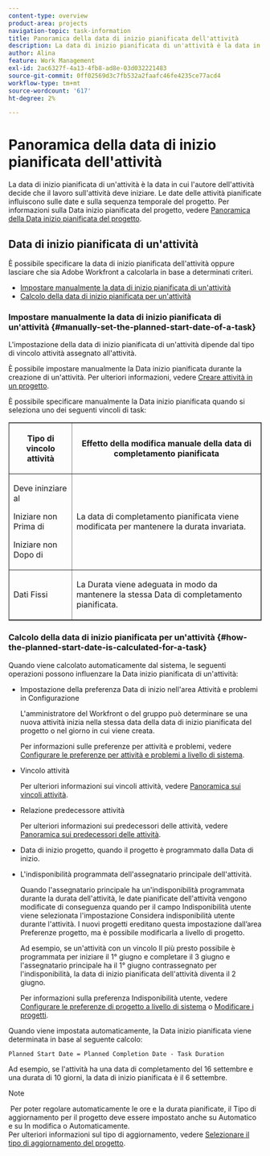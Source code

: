```yaml
---
content-type: overview
product-area: projects
navigation-topic: task-information
title: Panoramica della data di inizio pianificata dell'attività
description: La data di inizio pianificata di un'attività è la data in cui l'autore dell'attività decide che il lavoro sull'attività deve iniziare. Le date delle attività pianificate influiscono sulle date e sulla sequenza temporale del progetto. Per informazioni sulla data di inizio pianificata del progetto, vedere Panoramica della data di inizio pianificata del progetto.
author: Alina
feature: Work Management
exl-id: 2ac6327f-4a13-4fb8-ad8e-03d032221483
source-git-commit: 0ff02569d3c7fb532a2faafc46fe4235ce77acd4
workflow-type: tm+mt
source-wordcount: '617'
ht-degree: 2%

---
```


# Panoramica della data di inizio pianificata dell&#39;attività

<!-- Audited: 6/2025 -->

La data di inizio pianificata di un&#39;attività è la data in cui l&#39;autore dell&#39;attività decide che il lavoro sull&#39;attività deve iniziare. Le date delle attività pianificate influiscono sulle date e sulla sequenza temporale del progetto. Per informazioni sulla Data inizio pianificata del progetto, vedere [Panoramica della Data inizio pianificata del progetto](../../../manage-work/projects/planning-a-project/project-planned-start-date.md).

## Data di inizio pianificata di un&#39;attività

È possibile specificare la data di inizio pianificata dell&#39;attività oppure lasciare che sia Adobe Workfront a calcolarla in base a determinati criteri. 

* [Impostare manualmente la data di inizio pianificata di un&#39;attività](#manually-set-the-planned-start-date-of-a-task)
* [Calcolo della data di inizio pianificata per un&#39;attività](#how-the-planned-start-date-is-calculated-for-a-task)

### Impostare manualmente la data di inizio pianificata di un&#39;attività {#manually-set-the-planned-start-date-of-a-task}

L&#39;impostazione della data di inizio pianificata di un&#39;attività dipende dal tipo di vincolo attività assegnato all&#39;attività. 

È possibile impostare manualmente la Data inizio pianificata durante la creazione di un&#39;attività. Per ulteriori informazioni, vedere [Creare attività in un progetto](../../../manage-work/tasks/create-tasks/create-tasks-in-project.md).

È possibile specificare manualmente la Data inizio pianificata quando si seleziona uno dei seguenti vincoli di task: 

<table border="1" cellspacing="15" cellpadding="1"> 
 <col> 
 <col> 
 <thead> 
  <tr> 
   <th> <p><strong>Tipo di vincolo attività</strong> </p> </th> 
   <th> <p><strong>Effetto della modifica manuale della data di completamento pianificata</strong> </p> </th> 
  </tr> 
 </thead> 
 <tbody> 
  <tr> 
   <td> <p>Deve ininziare al</p> <p>Iniziare non Prima di</p> <p>Iniziare non Dopo di</p> </td> 
   <td> <p><span class="s1">La data di completamento pianificata viene modificata per mantenere la durata invariata.</span> </p> </td> 
  </tr> 
  <tr> 
   <td> <p>Dati Fissi</p> </td> 
   <td> <p>La Durata viene adeguata in modo da mantenere la stessa Data di completamento pianificata.</p> </td> 
  </tr> 
 </tbody> 
</table>

### Calcolo della data di inizio pianificata per un&#39;attività {#how-the-planned-start-date-is-calculated-for-a-task}

Quando viene calcolato automaticamente dal sistema, le seguenti operazioni possono influenzare la Data inizio pianificata di un&#39;attività:

* Impostazione della preferenza Data di inizio nell&#39;area Attività e problemi in Configurazione

  L&#39;amministratore del Workfront o del gruppo può determinare se una nuova attività inizia nella stessa data della data di inizio pianificata del progetto o nel giorno in cui viene creata.

  Per informazioni sulle preferenze per attività e problemi, vedere [Configurare le preferenze per attività e problemi a livello di sistema](../../../administration-and-setup/set-up-workfront/configure-system-defaults/set-task-issue-preferences.md).

* Vincolo attività

  Per ulteriori informazioni sui vincoli attività, vedere [Panoramica sui vincoli attività](../../../manage-work/tasks/task-constraints/task-constraint-overview.md).

* Relazione predecessore attività

  Per ulteriori informazioni sui predecessori delle attività, vedere [Panoramica sui predecessori delle attività](../../../manage-work/tasks/use-prdcssrs/predecessors-overview.md).

* Data di inizio progetto, quando il progetto è programmato dalla Data di inizio.
* L&#39;indisponibilità programmata dell&#39;assegnatario principale dell&#39;attività.

  Quando l&#39;assegnatario principale ha un&#39;indisponibilità programmata durante la durata dell&#39;attività, le date pianificate dell&#39;attività vengono modificate di conseguenza quando per il campo Indisponibilità utente viene selezionata l&#39;impostazione Considera indisponibilità utente durante l&#39;attività. I nuovi progetti ereditano questa impostazione dall’area Preferenze progetto, ma è possibile modificarla a livello di progetto.

  Ad esempio, se un&#39;attività con un vincolo Il più presto possibile è programmata per iniziare il 1° giugno e completare il 3 giugno e l&#39;assegnatario principale ha il 1° giugno contrassegnato per l&#39;indisponibilità, la data di inizio pianificata dell&#39;attività diventa il 2 giugno.

  Per informazioni sulla preferenza Indisponibilità utente, vedere [Configurare le preferenze di progetto a livello di sistema](../../../administration-and-setup/set-up-workfront/configure-system-defaults/set-project-preferences.md) o [Modificare i progetti](../../../manage-work/projects/manage-projects/edit-projects.md).

Quando viene impostata automaticamente, la Data inizio pianificata viene determinata in base al seguente calcolo: 

```
Planned Start Date = Planned Completion Date - Task Duration
```

Ad esempio, se l&#39;attività ha una data di completamento del 16 settembre e una durata di 10 giorni, la data di inizio pianificata è il 6 settembre.

>[!NOTE]
>
> Per poter regolare automaticamente le ore e la durata pianificate, il Tipo di aggiornamento per il progetto deve essere impostato anche su Automatico e su In modifica o Automaticamente.\
>Per ulteriori informazioni sul tipo di aggiornamento, vedere [Selezionare il tipo di aggiornamento del progetto](../../../manage-work/projects/manage-projects/select-project-update-type.md).

